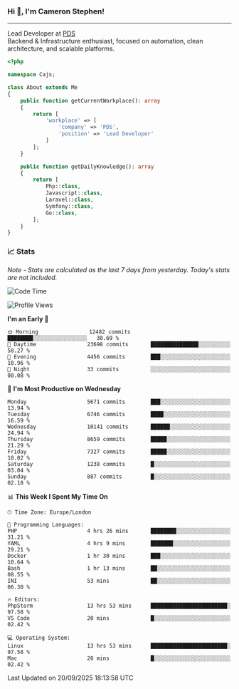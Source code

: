 ### Hi 👋, I'm Cameron Stephen!

---

Lead Developer at [PDS](https://prindatasolutions.co.uk)  
Backend & Infrastructure enthusiast, focused on automation, clean architecture, and scalable platforms.


```php
<?php

namespace Cajs;

class About extends Me
{
    public function getCurrentWorkplace(): array
    {
        return [
            'workplace' => [
                'company' => 'PDS',
                'position' => 'Lead Developer'
            ]
        ];
    }

    public function getDailyKnowledge(): array
    {
        return [
            Php::class,
            Javascript::class,
            Laravel::class,
            Symfony::class,
            Go::class,
        ];
    }
}
```

### 📈 Stats
<p><em>Note - Stats are calculated as the last 7 days from yesterday. Today's stats are not included.</em></p>


<!--START_SECTION:waka-->
![Code Time](http://img.shields.io/badge/Code%20Time-4%2C713%20hrs%2019%20mins-blue)

![Profile Views](http://img.shields.io/badge/Profile%20Views-0-blue)

**I'm an Early 🐤** 

```text
🌞 Morning                12482 commits       ████████░░░░░░░░░░░░░░░░░   30.69 % 
🌆 Daytime                23698 commits       ███████████████░░░░░░░░░░   58.27 % 
🌃 Evening                4456 commits        ███░░░░░░░░░░░░░░░░░░░░░░   10.96 % 
🌙 Night                  33 commits          ░░░░░░░░░░░░░░░░░░░░░░░░░   00.08 % 
```
📅 **I'm Most Productive on Wednesday** 

```text
Monday                   5671 commits        ███░░░░░░░░░░░░░░░░░░░░░░   13.94 % 
Tuesday                  6746 commits        ████░░░░░░░░░░░░░░░░░░░░░   16.59 % 
Wednesday                10141 commits       ██████░░░░░░░░░░░░░░░░░░░   24.94 % 
Thursday                 8659 commits        █████░░░░░░░░░░░░░░░░░░░░   21.29 % 
Friday                   7327 commits        █████░░░░░░░░░░░░░░░░░░░░   18.02 % 
Saturday                 1238 commits        █░░░░░░░░░░░░░░░░░░░░░░░░   03.04 % 
Sunday                   887 commits         █░░░░░░░░░░░░░░░░░░░░░░░░   02.18 % 
```


📊 **This Week I Spent My Time On** 

```text
🕑︎ Time Zone: Europe/London

💬 Programming Languages: 
PHP                      4 hrs 26 mins       ████████░░░░░░░░░░░░░░░░░   31.21 % 
YAML                     4 hrs 9 mins        ███████░░░░░░░░░░░░░░░░░░   29.21 % 
Docker                   1 hr 30 mins        ███░░░░░░░░░░░░░░░░░░░░░░   10.64 % 
Bash                     1 hr 13 mins        ██░░░░░░░░░░░░░░░░░░░░░░░   08.55 % 
INI                      53 mins             ██░░░░░░░░░░░░░░░░░░░░░░░   06.30 % 

🔥 Editors: 
PhpStorm                 13 hrs 53 mins      ████████████████████████░   97.58 % 
VS Code                  20 mins             █░░░░░░░░░░░░░░░░░░░░░░░░   02.42 % 

💻 Operating System: 
Linux                    13 hrs 53 mins      ████████████████████████░   97.58 % 
Mac                      20 mins             █░░░░░░░░░░░░░░░░░░░░░░░░   02.42 % 
```


 Last Updated on 20/09/2025 18:13:58 UTC
<!--END_SECTION:waka-->
